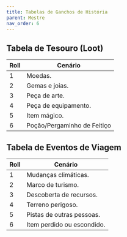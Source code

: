 ```yaml
---
title: Tabelas de Ganchos de História
parent: Mestre
nav_order: 6
---
```

## Tabela de Tesouro (Loot)
| Roll | Cenário                     |
| ---- | --------------------------- |
| 1    | Moedas.                     |
| 2    | Gemas e joias.              |
| 3    | Peça de arte.               |
| 4    | Peça de equipamento.        |
| 5    | Item mágico.                |
| 6    | Poção/Pergaminho de Feitiço |

## Tabela de Eventos de Viagem
| Roll | Cenário                    |
| ---- | -------------------------- |
| 1    | Mudanças climáticas.       |
| 2    | Marco de turismo.          |
| 3    | Descoberta de recursos.    |
| 4    | Terreno perigoso.          |
| 5    | Pistas de outras pessoas.  |
| 6    | Item perdido ou escondido. |
